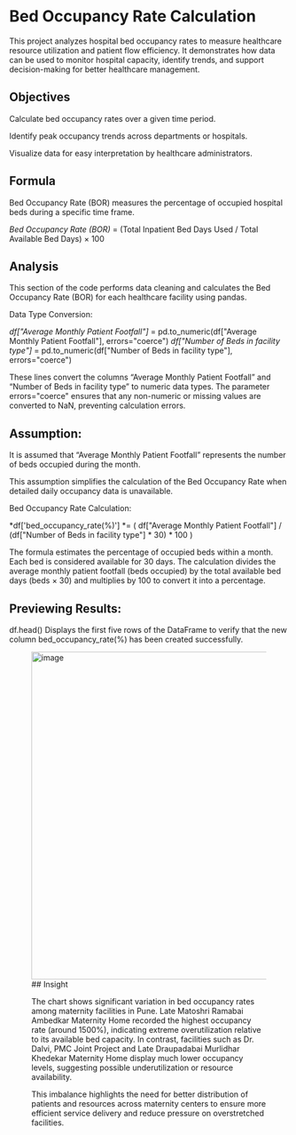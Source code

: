 # Bed Occupancy Rate Calculation
This project analyzes hospital bed occupancy rates to measure healthcare resource utilization and patient flow efficiency. It demonstrates how data can be used to monitor hospital capacity, identify trends, and support decision-making for better healthcare management.

## Objectives
Calculate bed occupancy rates over a given time period.

Identify peak occupancy trends across departments or hospitals.

Visualize data for easy interpretation by healthcare administrators.

## Formula
Bed Occupancy Rate (BOR) measures the percentage of occupied hospital beds during a specific time frame.

*Bed Occupancy Rate (BOR)* = (Total Inpatient Bed Days Used / Total Available Bed Days) × 100
## Analysis
This section of the code performs data cleaning and calculates the Bed Occupancy Rate (BOR) for each healthcare facility using pandas.

Data Type Conversion:

*df["Average Monthly Patient Footfall"]* = pd.to_numeric(df["Average Monthly Patient Footfall"], errors="coerce")
*df["Number of Beds in facility type"]* = pd.to_numeric(df["Number of Beds in facility type"], errors="coerce")

These lines convert the columns “Average Monthly Patient Footfall” and “Number of Beds in facility type” to numeric data types.
The parameter errors="coerce" ensures that any non-numeric or missing values are converted to NaN, preventing calculation errors.
## Assumption:
It is assumed that “Average Monthly Patient Footfall” represents the number of beds occupied during the month.

This assumption simplifies the calculation of the Bed Occupancy Rate when detailed daily occupancy data is unavailable.

Bed Occupancy Rate Calculation:

*df['bed_occupancy_rate(%)'] *= (
    df["Average Monthly Patient Footfall"] /
    (df["Number of Beds in facility type"] * 30) * 100
)

The formula estimates the percentage of occupied beds within a month.
Each bed is considered available for 30 days.
The calculation divides the average monthly patient footfall (beds occupied) by the total available bed days (beds × 30) and multiplies by 100 to convert it into a percentage.
## Previewing Results:
df.head()
Displays the first five rows of the DataFrame to verify that the new column bed_occupancy_rate(%) has been created successfully.
<Figure size 1000x600 with 1 Axes><img width="998" height="590" alt="image" src="https://github.com/user-attachments/assets/82dc3b27-a236-41cf-8209-8fe2208e7ff7" />
## Insight

The chart shows significant variation in bed occupancy rates among maternity facilities in Pune. Late Matoshri Ramabai Ambedkar Maternity Home recorded the highest occupancy rate (around 1500%), indicating extreme overutilization relative to its available bed capacity. In contrast, facilities such as Dr. Dalvi, PMC Joint Project and Late Draupadabai Murlidhar Khedekar Maternity Home display much lower occupancy levels, suggesting possible underutilization or resource availability.

This imbalance highlights the need for better distribution of patients and resources across maternity centers to ensure more efficient service delivery and reduce pressure on overstretched facilities.
